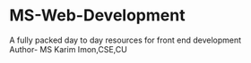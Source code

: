 # MS-Web-Development
A fully packed day to day resources for front end development
<br>
Author- MS Karim Imon,CSE,CU
